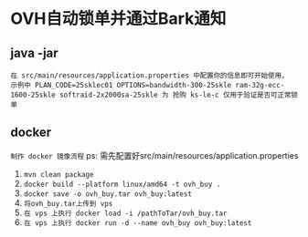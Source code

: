 # OVH自动锁单并通过Bark通知

## java -jar

`在 src/main/resources/application.properties 中配置你的信息即可开始使用，
示例中
PLAN_CODE=25sklec01
OPTIONS=bandwidth-300-25skle ram-32g-ecc-1600-25skle softraid-2x2000sa-25skle
为 抢购 ks-le-c 仅用于验证是否可正常锁单`

## docker

`制作 docker 镜像流程`
ps: 需先配置好src/main/resources/application.properties
1. `mvn clean package`
2. `docker build --platform linux/amd64 -t ovh_buy .`
3. `docker save -o ovh_buy.tar ovh_buy:latest`
4. `将ovh_buy.tar上传到 vps`
5. `在 vps 上执行 docker load -i /pathToTar/ovh_buy.tar`
6. `在 vps 上执行 docker run -d --name ovh_buy ovh_buy:latest`
